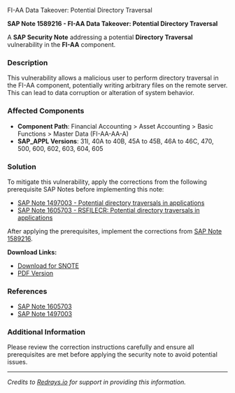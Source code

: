 FI-AA Data Takeover: Potential Directory Traversal

**SAP Note 1589216 - FI-AA Data Takeover: Potential Directory Traversal**

A **SAP Security Note** addressing a potential **Directory Traversal** vulnerability in the **FI-AA** component.

### Description

This vulnerability allows a malicious user to perform directory traversal in the FI-AA component, potentially writing arbitrary files on the remote server. This can lead to data corruption or alteration of system behavior.

### Affected Components

- **Component Path**: Financial Accounting > Asset Accounting > Basic Functions > Master Data (FI-AA-AA-A)
- **SAP_APPL Versions**: 31I, 40A to 40B, 45A to 45B, 46A to 46C, 470, 500, 600, 602, 603, 604, 605

### Solution

To mitigate this vulnerability, apply the corrections from the following prerequisite SAP Notes before implementing this note:

- [SAP Note 1497003 - Potential directory traversals in applications](https://me.sap.com/notes/1497003)
- [SAP Note 1605703 - RSFILECR: Potential directory traversals in applications](https://me.sap.com/notes/1605703)

After applying the prerequisites, implement the corrections from [SAP Note 1589216](https://notesdownloads.sap.com/note/0040000009433952017).

**Download Links:**

- [Download for SNOTE](https://notesdownloads.sap.com/note/0040000009433952017)
- [PDF Version](https://userapps.support.sap.com/sap/support/sfm/notes/print/0001589216?language=en-US&token=D5F77BD617524B96BBBD9B350BB9F97E)

### References

- [SAP Note 1605703](https://me.sap.com/notes/1605703)
- [SAP Note 1497003](https://me.sap.com/notes/1497003)

### Additional Information

Please review the correction instructions carefully and ensure all prerequisites are met before applying the security note to avoid potential issues.

---

*Credits to [Redrays.io](https://redrays.io) for support in providing this information.*